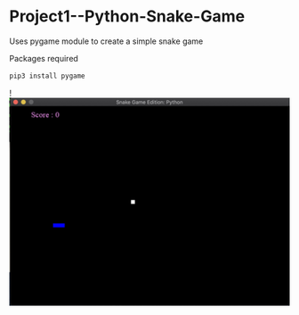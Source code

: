 # Project1--Python-Snake-Game
Uses pygame module to create a simple snake game

Packages required

```bash
pip3 install pygame
```

!![Screenshot](img.jpg)
